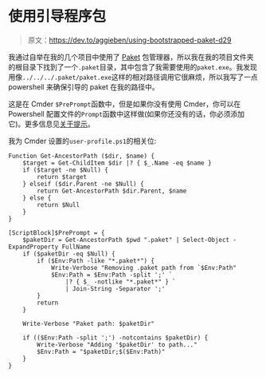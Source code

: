 # 使用引导程序包

> 原文：<https://dev.to/aggieben/using-bootstrapped-paket-d29>

我通过自举在我的几个项目中使用了 [Paket](https://fsprojects.github.io/Paket/) 包管理器，所以我在我的项目文件夹的根目录下找到了一个`.paket`目录，其中包含了我需要使用的`paket.exe`。我发现用像`../../../.paket/paket.exe`这样的相对路径调用它很麻烦，所以我写了一点 powershell 来确保引导的 paket 在我的路径中。

这是在 Cmder `$PrePrompt`函数中，但是如果你没有使用 Cmder，你可以在 Powershell 配置文件的`Prompt`函数中这样做(如果你还没有的话，你必须添加它)。更多信息见[关于提示](https://docs.microsoft.com/en-us/powershell/module/microsoft.powershell.core/about/about_prompts?view=powershell-5.1)。

我为 Cmder 设置的`user-profile.ps1`的相关位:

```
Function Get-AncestorPath ($dir, $name) {
    $target = Get-ChildItem $dir |? { $_.Name -eq $name }
    if ($target -ne $Null) {
        return $target
    } elseif ($dir.Parent -ne $Null) {
        return Get-AncestorPath $dir.Parent, $name
    } else {
        return $Null
    }
}

[ScriptBlock]$PrePrompt = {
    $paketDir = Get-AncestorPath $pwd ".paket" | Select-Object -ExpandProperty FullName
    if ($paketDir -eq $Null) {
        if ($Env:Path -like "*.paket*") {
            Write-Verbose "Removing .paket path from `$Env:Path"
            $Env:Path = $Env:Path -split ';' `
                |? { $_ -notlike "*.paket*" } `
                | Join-String -Separator ';'
        }
        return
    }

    Write-Verbose "Paket path: $paketDir"

    if (($Env:Path -split ';') -notcontains $paketDir) {
        Write-Verbose "Adding '$paketDir' to path..."
        $Env:Path = "$paketDir;$($Env:Path)"
    }
} 
```